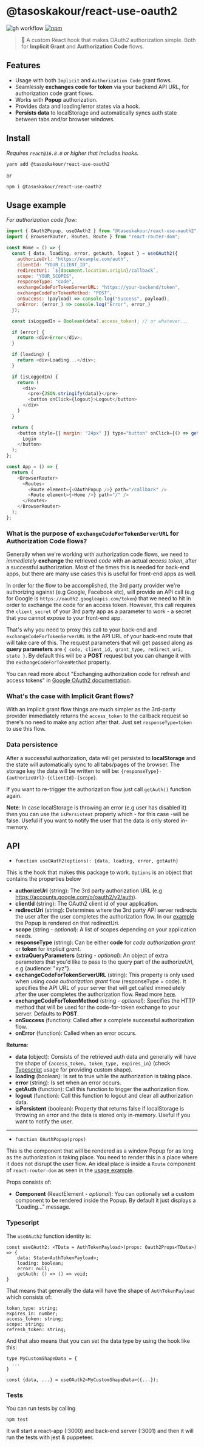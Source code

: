 # @tasoskakour/react-use-oauth2

![gh workflow](https://img.shields.io/github/actions/workflow/status/tasoskakour/react-use-oauth2/ci-cd.yml?branch=master) [![npm](https://img.shields.io/npm/v/@tasoskakour/react-use-oauth2.svg?style=svg&logo=npm&label=)](https://www.npmjs.com/package/@tasoskakour/react-use-oauth2)

> 💎 A custom React hook that makes OAuth2 authorization simple. Both for **Implicit Grant** and **Authorization Code** flows.

## Features

- Usage with both `Implicit` and `Authorization Code` grant flows.
- Seamlessly **exchanges code for token** via your backend API URL, for authorization code grant flows.
- Works with **Popup** authorization.
- Provides data and loading/error states via a hook.
- **Persists data** to localStorage and automatically syncs auth state between tabs and/or browser windows.

## Install

_Requires `react@16.8.0` or higher that includes hooks._

```console
yarn add @tasoskakour/react-use-oauth2
```

or

```console
npm i @tasoskakour/react-use-oauth2
```

## Usage example

*For authorization code flow:*

```js
import { OAuth2Popup, useOAuth2 } from "@tasoskakour/react-use-oauth2";
import { BrowserRouter, Routes, Route } from "react-router-dom";

const Home = () => {
  const { data, loading, error, getAuth, logout } = useOAuth2({
    authorizeUrl: "https://example.com/auth",
    clientId: "YOUR_CLIENT_ID",
    redirectUri: `${document.location.origin}/callback`,
    scope: "YOUR_SCOPES",
    responseType: "code",
    exchangeCodeForTokenServerURL: "https://your-backend/token",
    exchangeCodeForTokenMethod: "POST",
    onSuccess: (payload) => console.log("Success", payload),
    onError: (error_) => console.log("Error", error_)
  });

  const isLoggedIn = Boolean(data?.access_token); // or whatever...

  if (error) {
    return <div>Error</div>;
  }

  if (loading) {
    return <div>Loading...</div>;
  }

  if (isLoggedIn) {
    return (
      <div>
        <pre>{JSON.stringify(data)}</pre>
        <button onClick={logout}>Logout</button>
      </div>
    )
  }

  return (
    <button style={{ margin: "24px" }} type="button" onClick={() => getAuth()}>
      Login
    </button>
  );
};

const App = () => {
  return (
    <BrowserRouter>
      <Routes>
        <Route element={<OAuthPopup />} path="/callback" />
        <Route element={<Home />} path="/" />
      </Routes>
    </BrowserRouter>
  );
};
```

### What is the purpose of `exchangeCodeForTokenServerURL` for Authorization Code flows?

Generally when we're working with authorization code flows, we need to *immediately* **exchange** the retrieved *code* with an actual *access token*, after a successful authorization. Most of the times this is needed for back-end apps, but there are many use cases this is useful for front-end apps as well. 

In order for the flow to be accomplished, the 3rd party provider we're authorizing against (e.g Google, Facebook etc), will provide an API call (e.g for Google is `https://oauth2.googleapis.com/token`) that we need to hit in order to exchange the code for an access token. However, this call requires the `client_secret` of your 3rd party app as a parameter to work - a secret that you cannot expose to your front-end app. 

That's why you need to proxy this call to your back-end and `exchangeCodeForTokenServerURL` is the API URL of your back-end route that will take care of this. The request parameters that will get passed along as **query parameters** are `{ code, client_id, grant_type, redirect_uri, state }`. By default this will be a **POST** request but you can change it with the `exchangeCodeForTokenMethod` property. 


You can read more about "Exchanging authorization code for refresh and access tokens" in [Google OAuth2 documentation](https://developers.google.com/identity/protocols/oauth2/web-server#exchange-authorization-code).

### What's the case with Implicit Grant flows?

With an implicit grant flow things are much simpler as the 3rd-party provider immediately returns the `access_token` to the callback request so there's no need to make any action after that. Just set `responseType=token` to use this flow.

### Data persistence

After a successful authorization, data will get persisted to **localStorage** and the state will automatically sync to all tabs/pages of the browser. The storage key the data will be written to will be: `{responseType}-{authorizeUrl}-{clientId}-{scope}`. 

If you want to re-trigger the authorization flow just call `getAuth()` function again.

**Note**: In case localStorage is throwing an error (e.g user has disabled it) then you can use the `isPersistent` property which - for this case -will be false. Useful if you want to notify the user that the data is only stored in-memory.

## API

- `function useOAuth2(options): {data, loading, error, getAuth}`

This is the hook that makes this package to work. `Options` is an object that contains the properties below

- **authorizeUrl** (string): The 3rd party authorization URL (e.g https://accounts.google.com/o/oauth2/v2/auth).
- **clientId** (string): The OAuth2 client id of your application.
- **redirectUri** (string): Determines where the 3rd party API server redirects the user after the user completes the authorization flow. In our [example](#usage-example) the Popup is rendered on that redirectUri.
- **scope** (string - _optional_): A list of scopes depending on your application needs.
- **responseType** (string): Can be either **code** for _code authorization grant_ or **token** for _implicit grant_.
- **extraQueryParameters** (string - _optional_): An object of extra parameters that you'd like to pass to the query part of the authorizeUrl, e.g {audience: "xyz"}.
- **exchangeCodeForTokenServerURL** (string): This property is only used when using _code authorization grant_ flow (responseType = code). It specifies the API URL of your server that will get called immediately after the user completes the authorization flow. Read more [here](#what-is-the-purpose-of-exchangecodefortokenserverurl-for-authorization-code-flows).
- **exchangeCodeForTokenMethod** (string - _optional_): Specifies the HTTP method that will be used for the code-for-token exchange to your server. Defaults to **POST**.
- **onSuccess** (function): Called after a complete successful authorization flow.
- **onError** (function): Called when an error occurs.

**Returns**:

- **data** (object): Consists of the retrieved auth data and generally will have the shape of `{access_token, token_type, expires_in}` (check [Typescript](#typescript) usage for providing custom shape).
- **loading** (boolean): Is set to true while the authorization is taking place.
- **error** (string): Is set when an error occurs.
- **getAuth** (function): Call this function to trigger the authorization flow.
- **logout** (function): Call this function to logout and clear all authorization data.
- **isPersistent** (boolean): Property that returns false if localStorage is throwing an error and the data is stored only in-memory. Useful if you want to notify the user.

---

- `function OAuthPopup(props)`

This is the component that will be rendered as a window Popup for as long as the authorization is taking place. You need to render this in a place where it does not disrupt the user flow. An ideal place is inside a `Route` component of `react-router-dom` as seen in the [usage example](#usage-example). 

Props consists of: 

- **Component** (ReactElement - _optional_): You can optionally set a custom component to be rendered inside the Popup. By default it just displays a "Loading..." message.

### Typescript

The `useOAuth2` function identity is:

```
const useOAuth2: <TData = AuthTokenPayload>(props: Oauth2Props<TData>) => {
    data: State<AuthTokenPayload>;
    loading: boolean;
    error: null;
    getAuth: () => () => void;
}
```

That means that generally the data will have the shape of `AuthTokenPayload` which consists of: 

```
token_type: string;
expires_in: number;
access_token: string;
scope: string;
refresh_token: string;
```

And that also means that you can set the data type by using the hook like this: 

```
type MyCustomShapeData = {
  ...
}

const {data, ...} = useOAuth2<MyCustomShapeData>({...});
```

### Tests

You can run tests by calling

```console
npm test
```

It will start a react-app (:3000) and  back-end server (:3001) and then it will run the tests with jest & puppeteer. 